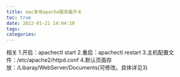 ```yaml
---
title: mac本地apache服务器开关
toc: true
date: 2022-01-21 14:04:10
tags:
categories:
---
```


相关
1.开启：apachectl start
2.重启：apachectl restart
3.主机配置文件：/etc/apache2/httpd.conf
4.默认页面存放：/Libaray/WebServer/Documents(可修改。具体详见3)



